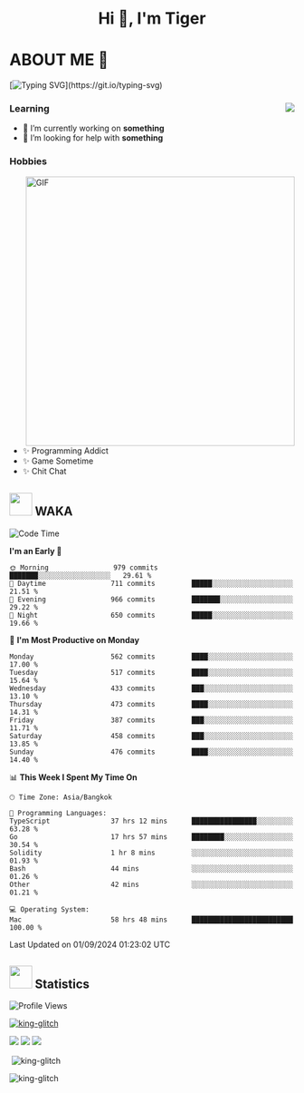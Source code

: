 <h1 align="center">Hi 👋, I'm Tiger</h1>




# ABOUT ME 💬

[![Typing SVG](https://readme-typing-svg.herokuapp.com?color=22F771&vCenter=true&lines=A+perssionate+developer+from+nowhere.)](https://git.io/typing-svg)

<div>
 <img align="right" src="https://spotify-github-profile.vercel.app/api/view?uid=12129734423&cover_image=false&theme=default&bar_color=22d016&bar_color_cover=true" />
 <h3>Learning</h3>
 
 <ul>
  <li>🔭 I’m currently working on <b>something</b></li>
  <li>🤝 I’m looking for help with <b>something</b></li>
 </ul>
 
</div>
<div>
 <h3>Hobbies</h3>
 <img align="right" height="475px"  alt="GIF" src="https://i.pinimg.com/originals/1f/b7/db/1fb7dbee557e5ed509f7517da8a84d58.gif" />
 <ul>
  <li>✨ Programming Addict</li>
  <li>✨ Game Sometime</li>
  <li>✨ Chit Chat</li>
 </ul>
 
</div>



## <img height="40" src="https://raw.githubusercontent.com/innng/innng/master/assets/kyubey.gif"/> WAKA

<!--START_SECTION:waka-->
![Code Time](http://img.shields.io/badge/Code%20Time-2%2C295%20hrs%2037%20mins-blue)

**I'm an Early 🐤** 

```text
🌞 Morning                979 commits         ███████░░░░░░░░░░░░░░░░░░   29.61 % 
🌆 Daytime                711 commits         █████░░░░░░░░░░░░░░░░░░░░   21.51 % 
🌃 Evening                966 commits         ███████░░░░░░░░░░░░░░░░░░   29.22 % 
🌙 Night                  650 commits         █████░░░░░░░░░░░░░░░░░░░░   19.66 % 
```
📅 **I'm Most Productive on Monday** 

```text
Monday                   562 commits         ████░░░░░░░░░░░░░░░░░░░░░   17.00 % 
Tuesday                  517 commits         ████░░░░░░░░░░░░░░░░░░░░░   15.64 % 
Wednesday                433 commits         ███░░░░░░░░░░░░░░░░░░░░░░   13.10 % 
Thursday                 473 commits         ████░░░░░░░░░░░░░░░░░░░░░   14.31 % 
Friday                   387 commits         ███░░░░░░░░░░░░░░░░░░░░░░   11.71 % 
Saturday                 458 commits         ███░░░░░░░░░░░░░░░░░░░░░░   13.85 % 
Sunday                   476 commits         ████░░░░░░░░░░░░░░░░░░░░░   14.40 % 
```


📊 **This Week I Spent My Time On** 

```text
🕑︎ Time Zone: Asia/Bangkok

💬 Programming Languages: 
TypeScript               37 hrs 12 mins      ████████████████░░░░░░░░░   63.28 % 
Go                       17 hrs 57 mins      ████████░░░░░░░░░░░░░░░░░   30.54 % 
Solidity                 1 hr 8 mins         ░░░░░░░░░░░░░░░░░░░░░░░░░   01.93 % 
Bash                     44 mins             ░░░░░░░░░░░░░░░░░░░░░░░░░   01.26 % 
Other                    42 mins             ░░░░░░░░░░░░░░░░░░░░░░░░░   01.21 % 

💻 Operating System: 
Mac                      58 hrs 48 mins      █████████████████████████   100.00 % 
```


 Last Updated on 01/09/2024 01:23:02 UTC
<!--END_SECTION:waka-->
## <img height="40" src="https://raw.githubusercontent.com/innng/innng/master/assets/kyubey.gif"/> Statistics
![Profile Views](https://komarev.com/ghpvc/?username=king-glitch)  

<p align="left"> 
 <a href="https://github.com/ryo-ma/github-profile-trophy">
  <img src="https://github-profile-trophy.vercel.app/?username=king-glitch&theme=dracula" alt="king-glitch" />
 </a> </p>

![](https://github-profile-summary-cards.vercel.app/api/cards/profile-details?username=king-glitch&theme=dracula)
![](https://github-profile-summary-cards.vercel.app/api/cards/stats?username=king-glitch&theme=dracula) 
![](https://github-profile-summary-cards.vercel.app/api/cards/productive-time?username=king-glitch&theme=dracula)


<p>&nbsp;<img align="center" src="https://github-readme-stats.vercel.app/api?username=king-glitch&theme=dracula" alt="king-glitch" /></p>

<p><img align="center" src="https://github-readme-streak-stats.herokuapp.com/?user=king-glitch&theme=dracula" alt="king-glitch" /></p>
